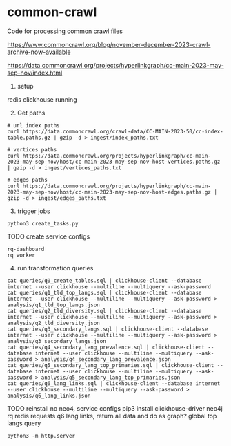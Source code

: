 # common-crawl

Code for processing common crawl files

https://www.commoncrawl.org/blog/november-december-2023-crawl-archive-now-available

https://data.commoncrawl.org/projects/hyperlinkgraph/cc-main-2023-may-sep-nov/index.html

1. setup

redis clickhouse running

2. Get paths

```
# url index paths
curl https://data.commoncrawl.org/crawl-data/CC-MAIN-2023-50/cc-index-table.paths.gz | gzip -d > ingest/index_paths.txt

# vertices paths
curl https://data.commoncrawl.org/projects/hyperlinkgraph/cc-main-2023-may-sep-nov/host/cc-main-2023-may-sep-nov-host-vertices.paths.gz | gzip -d > ingest/vertices_paths.txt

# edges paths
curl https://data.commoncrawl.org/projects/hyperlinkgraph/cc-main-2023-may-sep-nov/host/cc-main-2023-may-sep-nov-host-edges.paths.gz | gzip -d > ingest/edges_paths.txt
```

3. trigger jobs

```
python3 create_tasks.py
```

TODO create service configs

```
rq-dashboard
rq worker
```

4. run transformation queries

```
cat queries/q0_create_tables.sql | clickhouse-client --database internet --user clickhouse --multiline --multiquery --ask-password
cat queries/q1_tld_top_langs.sql | clickhouse-client --database internet --user clickhouse --multiline --multiquery --ask-password > analysis/q1_tld_top_langs.json
cat queries/q2_tld_diversity.sql | clickhouse-client --database internet --user clickhouse --multiline --multiquery --ask-password > analysis/q2_tld_diversity.json
cat queries/q3_secondary_langs.sql | clickhouse-client --database internet --user clickhouse --multiline --multiquery --ask-password > analysis/q3_secondary_langs.json
cat queries/q4_secondary_lang_prevalence.sql | clickhouse-client --database internet --user clickhouse --multiline --multiquery --ask-password > analysis/q4_secondary_lang_prevalence.json
cat queries/q5_secondary_lang_top_primaries.sql | clickhouse-client --database internet --user clickhouse --multiline --multiquery --ask-password > analysis/q5_secondary_lang_top_primaries.json
cat queries/q6_lang_links.sql | clickhouse-client --database internet --user clickhouse --multiline --multiquery --ask-password > analysis/q6_lang_links.json
```

TODO
reinstall no neo4, service configs
pip3 install clickhouse-driver neo4j rq redis requests
q6 lang links, return all data and do as graph?
global top langs query

```
python3 -m http.server
```